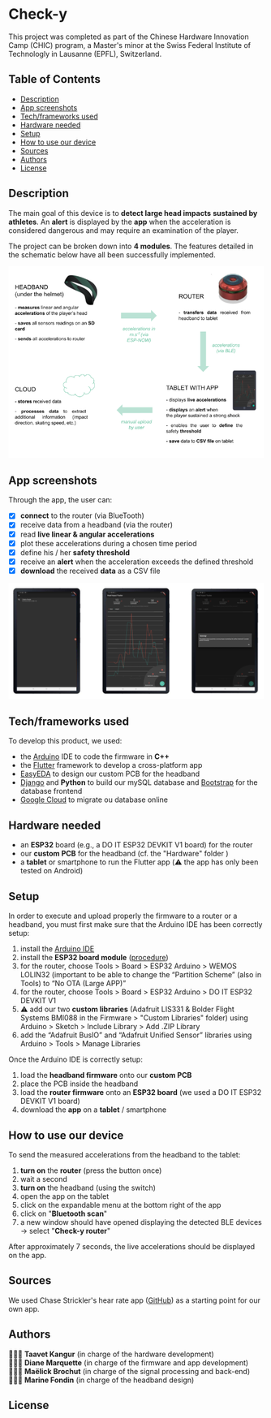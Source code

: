 # Check-y

This project was completed as part of the Chinese Hardware Innovation Camp (CHIC) program, a Master's minor at the Swiss Federal Institute of Technologly in Lausanne (EPFL), Switzerland.

## Table of Contents

* [Description](#description)
* [App screenshots](#app-screenshots)
* [Tech/frameworks used](#techframeworks-used)
* [Hardware needed](#hardware-needed)
* [Setup](#setup)
* [How to use our device](#how-to-use-our-device)
* [Sources](#sources)
* [Authors](#authors)
* [License](#license)

## Description 

The main goal of this device is to **detect large head impacts** **sustained by athletes**. An **alert** is displayed by the **app** when the acceleration is considered dangerous and may require an examination of the player.

The project can be broken down into **4 modules**. The features detailed in the schematic below have all been successfully implemented.

![features](Images/functional_design_v3.png)

## App screenshots

Through the app, the user can:

- [x] **connect** to the router (via BlueTooth)
- [x] receive data from a headband (via the router)
- [x] read **live linear & angular accelerations** 
- [x] plot these accelerations during a chosen time period
- [x] define his / her **safety threshold**
- [x] receive an **alert** when the acceleration exceeds the defined threshold
- [x] **download** the received **data** as a CSV file

![screenshots](Images/app_screenshots.png)

## Tech/frameworks used

To develop this product, we used:

- the [Arduino](https://www.arduino.cc/) IDE to code the firmware in **C++**
- the [Flutter](https://flutter.dev/?gclid=Cj0KCQiAvbiBBhD-ARIsAGM48bxFAGzs3gWAGN6dBFMqM3unjVbl-PyLLc8HqQ3UjYQjHzmKjB7pjHkaAgyKEALw_wcB&gclsrc=aw.ds) framework to develop a cross-platform app
- [EasyEDA](https://easyeda.com/fr) to design our custom PCB for the headband
- [Django](https://www.djangoproject.com/) and **Python** to build our mySQL database and [Bootstrap](https://getbootstrap.com/) for the database frontend
- [Google Cloud](https://cloud.google.com/) to migrate ou database online 

## Hardware needed

- an **ESP32** board (e.g., a DO IT ESP32 DEVKIT V1 board) for the router
- our **custom PCB** for the headband (cf. the "Hardware" folder )
- a **tablet** or smartphone to run the Flutter app (⚠️ the app has only been tested on Android)

## Setup

In order to execute and upload properly the firmware to a router or a headband, you must first
make sure that the Arduino IDE has been correctly setup:

1. install the [Arduino IDE](https://www.arduino.cc/en/software)
2. install the **ESP32 board module** ([procedure](https://randomnerdtutorials.com/installing-the-esp32-board-in-arduino-ide-windows-instructions/))
3. for the router, choose Tools > Board > ESP32 Arduino > WEMOS LOLIN32 (important
   to be able to change the “Partition Scheme” (also in Tools) to “No OTA (Large APP)”
4. for the router, choose Tools > Board > ESP32 Arduino > DO IT ESP32 DEVKIT V1
5. ⚠️ add our two **custom libraries** (Adafruit LIS331 & Bolder Flight Systems BMI088 in the Firmware > "Custom Libraries" folder) using Arduino > Sketch > Include Library > Add .ZIP Library
6. add the “Adafruit BusIO” and “Adafruit Unified Sensor” libraries using Arduino > Tools > Manage Libraries

Once the Arduino IDE is correctly setup:

1. load the **headband firmware** onto our **custom PCB**
2. place the PCB inside the headband
3. load the **router firmware** onto an **ESP32 board** (we used a DO IT ESP32 DEVKIT V1 board)
4. download the **app** on a **tablet** / smartphone

## How to use our device 

To send the measured accelerations from the headband to the tablet:

1. **turn on** the **router** (press the button once)
2. wait a second
3. **turn on** the headband (using the switch)
4. open the app on the tablet
5. click on the expandable menu at the bottom right of the app
6. click on "**Bluetooth scan**"
7. a new window should have opened displaying the detected BLE devices → select "**Check-y router**"

After approximately 7 seconds, the live accelerations should be displayed on the app.

## Sources 

We used Chase Strickler's hear rate app ([GitHub](https://github.com/strcklr/DDish-Coding-Challenge/tree/5ae8deb23e88ea74f1a3f7b782157082140903fa/heartrateapp)) as a starting point for our own app. 

## Authors

🧑🏻‍🏭 **Taavet Kangur** (in charge of the hardware development) <br>
👩🏼‍💻 **Diane Marquette** (in charge of the firmware and app development) <br>
🧑🏾‍💻 **Maëlick Brochut** (in charge of the signal processing and back-end) <br>
👩🏻‍🎨 **Marine Fondin** (in charge of the headband design) 

## License


